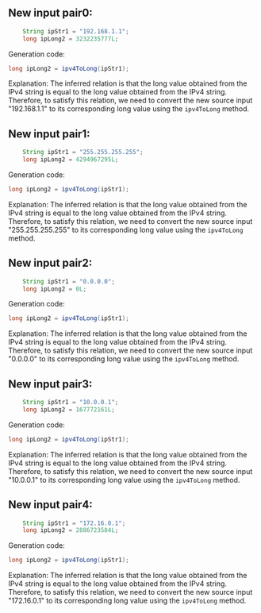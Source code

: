 ## New input pair0:
```java
    String ipStr1 = "192.168.1.1";
    long ipLong2 = 3232235777L;
```
Generation code:
```java
long ipLong2 = ipv4ToLong(ipStr1);
```
Explanation: The inferred relation is that the long value obtained from the IPv4 string is equal to the long value obtained from the IPv4 string. Therefore, to satisfy this relation, we need to convert the new source input "192.168.1.1" to its corresponding long value using the `ipv4ToLong` method.

## New input pair1:
```java
    String ipStr1 = "255.255.255.255";
    long ipLong2 = 4294967295L;
```
Generation code:
```java
long ipLong2 = ipv4ToLong(ipStr1);
```
Explanation: The inferred relation is that the long value obtained from the IPv4 string is equal to the long value obtained from the IPv4 string. Therefore, to satisfy this relation, we need to convert the new source input "255.255.255.255" to its corresponding long value using the `ipv4ToLong` method.

## New input pair2:
```java
    String ipStr1 = "0.0.0.0";
    long ipLong2 = 0L;
```
Generation code:
```java
long ipLong2 = ipv4ToLong(ipStr1);
```
Explanation: The inferred relation is that the long value obtained from the IPv4 string is equal to the long value obtained from the IPv4 string. Therefore, to satisfy this relation, we need to convert the new source input "0.0.0.0" to its corresponding long value using the `ipv4ToLong` method.

## New input pair3:
```java
    String ipStr1 = "10.0.0.1";
    long ipLong2 = 167772161L;
```
Generation code:
```java
long ipLong2 = ipv4ToLong(ipStr1);
```
Explanation: The inferred relation is that the long value obtained from the IPv4 string is equal to the long value obtained from the IPv4 string. Therefore, to satisfy this relation, we need to convert the new source input "10.0.0.1" to its corresponding long value using the `ipv4ToLong` method.

## New input pair4:
```java
    String ipStr1 = "172.16.0.1";
    long ipLong2 = 2886723584L;
```
Generation code:
```java
long ipLong2 = ipv4ToLong(ipStr1);
```
Explanation: The inferred relation is that the long value obtained from the IPv4 string is equal to the long value obtained from the IPv4 string. Therefore, to satisfy this relation, we need to convert the new source input "172.16.0.1" to its corresponding long value using the `ipv4ToLong` method.
